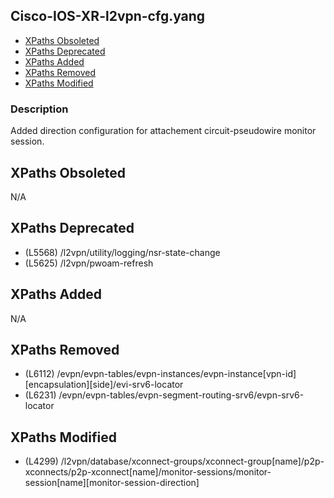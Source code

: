 ## Cisco-IOS-XR-l2vpn-cfg.yang

- [XPaths Obsoleted](#xpaths-obsoleted)
- [XPaths Deprecated](#xpaths-deprecated)
- [XPaths Added](#xpaths-added)
- [XPaths Removed](#xpaths-removed)
- [XPaths Modified](#xpaths-modified)

### Description

Added direction configuration for attachement circuit-pseudowire monitor session.

## XPaths Obsoleted

N/A

## XPaths Deprecated

- (L5568)	/l2vpn/utility/logging/nsr-state-change
- (L5625)	/l2vpn/pwoam-refresh

## XPaths Added

N/A

## XPaths Removed

- (L6112)	/evpn/evpn-tables/evpn-instances/evpn-instance[vpn-id][encapsulation][side]/evi-srv6-locator
- (L6231)	/evpn/evpn-tables/evpn-segment-routing-srv6/evpn-srv6-locator

## XPaths Modified

- (L4299)	/l2vpn/database/xconnect-groups/xconnect-group[name]/p2p-xconnects/p2p-xconnect[name]/monitor-sessions/monitor-session[name][monitor-session-direction]

